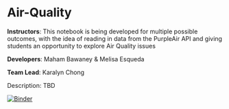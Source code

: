 # Air-Quality
**Instructors**: This notebook is being developed for multiple possible outcomes, with the idea of reading in data from the PurpleAir API and giving students an opportunity to explore Air Quality issues 

**Developers**: Maham Bawaney & Melisa Esqueda

**Team Lead**: Karalyn Chong

Description: TBD

[![Binder](https://mybinder.org/badge_logo.svg)](https://mybinder.org/v2/gh/ds-modules/air-quality/HEAD)

